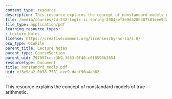 ```yaml
---
content_type: resource
description: This resource explains the concept of nonstandard models of true arithmetic.
file: /media/courses/24-242-logic-ii-spring-2004/ef3e9da20b387581eee9daef90a4ab82_nonstandrd_modls.pdf
file_type: application/pdf
learning_resource_types:
- Lecture Notes
license: https://creativecommons.org/licenses/by-nc-sa/4.0/
ocw_type: OCWFile
parent_title: Lecture Notes
parent_type: CourseSection
parent_uid: 797097cc-c3b9-3653-0f40-c0f8598b2654
resourcetype: Document
title: nonstandrd_modls.pdf
uid: ef3e9da2-0b38-7581-eee9-daef90a4ab82
---
```

This resource explains the concept of nonstandard models of true arithmetic.